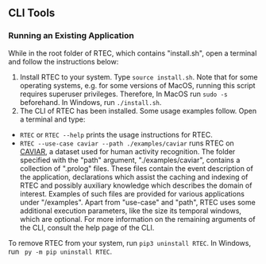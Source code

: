 ## CLI Tools

### Running an Existing Application

While in the root folder of RTEC, which contains "install.sh", open a terminal and follow the instructions below:

1. Install RTEC to your system. Type ``` source install.sh ```. Note that for some operating systems, e.g. for some versions of MacOS, running this script requires superuser privileges. Therefore, In MacOS run ``` sudo -s ``` beforehand. In Windows, run ``` ./install.sh ```.
2. The CLI of RTEC has been installed. Some usage examples follow. Open a terminal and type:

- ``` RTEC ``` or ``` RTEC --help ``` prints the usage instructions for RTEC.
- ``` RTEC --use-case caviar --path ./examples/caviar ``` runs RTEC on [CAVIAR](https://homepages.inf.ed.ac.uk/rbf/CAVIARDATA1/), a dataset used for human activity recognition. The folder specified with the "path" argument, "./examples/caviar", contains a collection of ".prolog" files. These files contain the event description of the application, declarations which assist the caching and indexing of RTEC and possibly auxiliary knowledge which describes the domain of interest. Examples of such files are provided for various applications under "/examples". Apart from "use-case" and "path", RTEC uses some additional execution parameters, like the size its temporal windows, which are optional. For more information on the remaining arguments of the CLI, consult the help page of the CLI.

To remove RTEC from your system, run ``` pip3 uninstall RTEC ```. In Windows, run ``` py -m pip uninstall RTEC```.